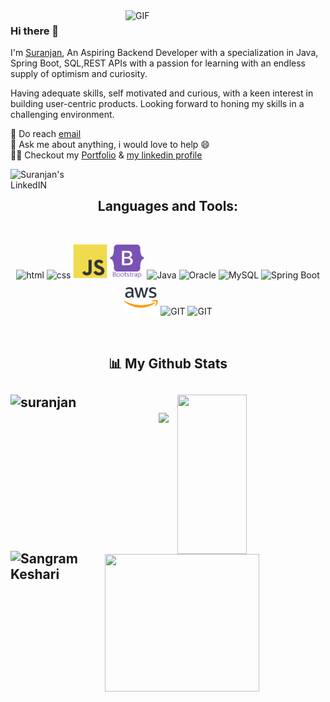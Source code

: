 
<!--
**suranjanachary/suranjanachary** is a ✨ _special_ ✨ repository because its `README.md` (this file) appears on your GitHub profile.

Here are some ideas to get you started:

- 🔭 I’m currently working on ...
- 🌱 I’m currently learning ...
- 👯 I’m looking to collaborate on ...
- 🤔 I’m looking for help with ...
- 💬 Ask me about ...
- 📫 How to reach me: ...
- 😄 Pronouns: ...
- ⚡ Fun fact: ...
-->
 <img align="right" alt="GIF" src="https://user-images.githubusercontent.com/75193540/156818786-1dc5df82-3864-4628-a77d-c34f8c6ceeeb.gif" width="320px" />

### Hi there 👋

I'm [Suranjan](https://github.com/suranjanachary), An Aspiring Backend Developer with a specialization in Java, Spring Boot, SQL,REST APIs with a passion for learning with an endless supply of optimism and curiosity.


Having adequate skills, self motivated and
curious, with a keen interest in building user-centric products. Looking
forward to honing my skills in a challenging environment.<br/>


  💼 Do reach [email](mailto:suranjan.achary@gmail.com) <br/>
  💬 Ask me about anything, i would love to help 😄 <br/>
  👨‍💻 Checkout my [Portfolio](https://suranjan-achary-portfolio.netlify.app) & [my linkedin profile](https://www.linkedin.com/in/suranjan-achary-8b27b7174/) <br/>
  



<a href="https://www.linkedin.com/in/suranjan-achary-8b27b7174/">
  <img align="left" alt="Suranjan's LinkedIN" width="100px" src="https://cdn.icon-icons.com/icons2/2530/PNG/512/linkedin_button_icon_151847.png" />
</a>



<br />

<span><h2 align="center">Languages and Tools:</h2>
  <br>
  <p align="center">
      <img src="https://www.vectorlogo.zone/logos/w3_html5/w3_html5-icon.svg" alt="html" width="55" height="55"/>
      <img src="https://www.vectorlogo.zone/logos/w3_css/w3_css-icon.svg" alt="css" width="55" height="55"/>
      <img src="https://raw.githubusercontent.com/devicons/devicon/master/icons/javascript/javascript-original.svg" alt="javascript" width="55" height="55"/>
      <img src="https://raw.githubusercontent.com/devicons/devicon/master/icons/bootstrap/bootstrap-plain-wordmark.svg" alt="bootstrap" width="55" height="55"/>
      <img src="https://www.svgrepo.com/show/184143/java.svg" alt="Java" height="55"/>
      <img src="https://www.svgrepo.com/show/355152/oracle.svg" alt="Oracle"  height="55"/>
      <img src="https://www.svgrepo.com/show/354099/mysql.svg" alt="MySQL"  height="55"/>
      <img src="https://www.vectorlogo.zone/logos/springio/springio-icon.svg" alt="Spring Boot" width="55" height="55"/>
      <img src="https://raw.githubusercontent.com/devicons/devicon/master/icons/amazonwebservices/amazonwebservices-original-wordmark.svg" alt="AWS"  height="55"/>
      <img src="https://www.vectorlogo.zone/logos/git-scm/git-scm-icon.svg" alt="GIT" width="55" height="55" marginleft="15"/>
      <img src="https://www.svgrepo.com/show/354048/material-ui.svg" alt="GIT" width="55" height="55" marginleft="15"/>
</p></span>

<br/>


<h2 align="center">📊 My Github Stats<h2>
<div>
  <img align="left" src="https://github-readme-streak-stats.herokuapp.com/?user=suranjanachary&theme=radical" alt="suranjan" height="250px" width="47%" />
  <img align="right" src="https://github-readme-stats.vercel.app/api?username=suranjanachary&show_icons=true&theme=radical" height="255px" width="47%"/>
<div>
  </br>
  
  
  
  <div>
  <img align="left" src="https://github-readme-stats.vercel.app/api/top-langs/?username=suranjanachary&theme=radical&langs_count=8" alt="Sangram Keshari" height="230px" width="25%" />
  <img img align="right" src="https://github-profile-summary-cards.vercel.app/api/cards/profile-details?username=suranjanachary&theme=radical" alt="" height="220px" width="70%"/>
  

<div>

  
 <img  src="https://raw.githubusercontent.com/Trilokia/Trilokia/379277808c61ef204768a61bbc5d25bc7798ccf1/bottom_header.svg" />

